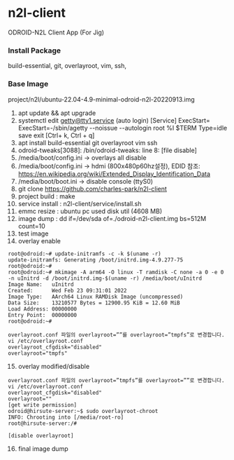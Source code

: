 # n2l-client
ODROID-N2L Client App (For Jig)

### Install Package
build-essential, git, overlayroot, vim, ssh, 

### Base Image
project/n2l/ubuntu-22.04-4.9-minimal-odroid-n2l-20220913.img

1. apt update && apt upgrade
2. systemctl edit getty@tty1.service (auto login)
    [Service] ExecStart= ExecStart=-/sbin/agetty --noissue --autologin root %I $TERM Type=idle  
    save exit [Ctrl+ k, Ctrl + q]
3. apt install build-essential git overlayroot vim ssh
4. odroid-tweaks[3088]: /bin/odroid-tweaks: line 8: [file disable]
5. /media/boot/config.ini -> overlays all disable
6. /media/boot/config.ini -> hdmi (800x480p60hz설정), EDID 참조: https://en.wikipedia.org/wiki/Extended_Display_Identification_Data 
7. /media/boot/boot.ini -> disable console (ttyS0)
8. git clone https://github.com/charles-park/n2l-client
9. project build : make
10. service install : n2l-client/service/install.sh
11. emmc resize : ubuntu pc used disk util (4608 MB)
12. image dump : dd if=/dev/sda of=./odroid-n2l-client.img bs=512M count=10
13. test image
14. overlay enable
```
root@odroid:~# update-initramfs -c -k $(uname -r)
update-initramfs: Generating /boot/initrd.img-4.9.277-75
root@odroid:~#
root@odroid:~# mkimage -A arm64 -O linux -T ramdisk -C none -a 0 -e 0 -n uInitrd -d /boot/initrd.img-$(uname -r) /media/boot/uInitrd 
Image Name:   uInitrd
Created:      Wed Feb 23 09:31:01 2022
Image Type:   AArch64 Linux RAMDisk Image (uncompressed)
Data Size:    13210577 Bytes = 12900.95 KiB = 12.60 MiB
Load Address: 00000000
Entry Point:  00000000
root@odroid:~#

overlayroot.conf 파일의 overlayroot=””를 overlayroot=”tmpfs”로 변경합니다.
vi /etc/overlayroot.conf
overlayroot_cfgdisk="disabled"
overlayroot="tmpfs"
```
15. overlay modified/disable  
```
overlayroot.conf 파일의 overlayroot=”tmpfs”를 overlayroot=””로 변경합니다.
vi /etc/overlayroot.conf
overlayroot_cfgdisk="disabled"
overlayroot=""
[get write permission]
odroid@hirsute-server:~$ sudo overlayroot-chroot 
INFO: Chrooting into [/media/root-ro]
root@hirsute-server:/# 

[disable overlayroot]
```
16. final image dump  






